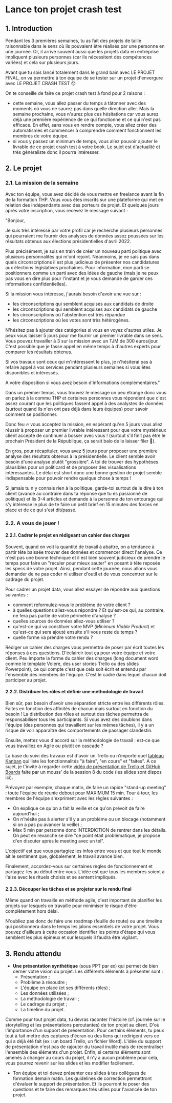 # Lance ton projet crash test

## 1. Introduction

Pendant les 3 premières semaines, tu as fait des projets de taille raisonnable dans le sens où ils pouvaient être réalisés par une personne en une journée. Or, il arrive souvent aussi que les projets data en entreprise impliquent plusieurs personnes (car ils nécessitent des compétences variées) et cela sur plusieurs jours. 

Avant que tu sois lancé totalement dans le grand bain avec LE PROJET FINAL, on va permettre à ton équipe de se tester sur un projet d'envergure avec LE PROJET CRASH TEST 😯

On te conseille de faire ce projet crash test à fond pour 2 raisons : 
- cette semaine, vous allez passer du temps à tâtonner avec des moments où vous ne saurez pas dans quelle direction aller. Mais la semaine prochaine, vous n'aurez plus ces hésitations car vous aurez déjà une première expérience de ce qui fonctionne et ce qui n'est pas efficace. En effet, sans vous en rendre compte, vous allez créer des automatismes et commencer à comprendre comment fonctionnent les membres de votre équipe. 
- si vous y passez un minimum de temps, vous allez pouvoir ajouter le livrable de ce projet crash test à votre book. Le sujet est d'actualité et très généraliste donc il pourra intéresser.


## 2. Le projet

### 2.1. La mission de la semaine

Avec ton équipe, vous avez décidé de vous mettre en freelance avant la fin de la formation THP. Vous vous êtes inscrits sur une plateforme qui met en relation des indépendants avec des porteurs de projet. Et quelques jours après votre inscription, vous recevez le message suivant : 

"Bonjour, 

Je suis très intéressé par votre profil car je recherche plusieurs personnes qui pourraient me fournir des analyses de données assez poussées sur les résultats obtenus aux élections présidentielles d'avril 2022. 

Plus précisément, je suis en train de créer un nouveau parti politique avec plusieurs personnalités qui m'ont rejoint. Néanmoins, je ne sais pas dans quels circonscriptions il est plus judicieux de présenter nos candidatures aux élections législatives prochaines. Pour information, mon parti se positionnera comme un parti avec des idées de gauche (mais je ne peux pas vous en dire plus pour l'instant et je vous demande de garder ces informations confidentielles).

Si la mission vous intéresse, j'aurais besoin d'avoir une vue sur : 
- les circonscriptions qui semblent acquises aux candidats de droite
- les circonscriptions qui semblent acquises aux candidats de gauche
- les circonscriptions où l'abstention est très répandue
- les circonscriptions où les votes sont très hétérogènes. 

N'hésitez pas à ajouter des catégories si vous en voyez d'autres utiles. Je peux vous laisser 5 jours pour me fournir un premier livrable dans ce sens. Vous pouvez travailler à 3 sur la mission avec un TJM de 300 euros/jour. C'est possible que je fasse appel en même temps à d'autres experts pour comparer les résultats obtenus. 

Si vos travaux sont ceux qui m'intéressent le plus, je n'hésiterai pas à refaire appel à vos services pendant plusieurs semaines si vous êtes disponibles et intéressés.

A votre disposition si vous avez besoin d'informations complémentaires."

Dans un premier temps, vous trouvez le message un peu étrange donc vous en parlez à la commu THP et certaines personnes vous répondent que c'est assez courant que les politiques fassent appel à des analystes de données (surtout quand ils n'en ont pas déjà dans leurs équipes) pour savoir comment se positionner. 

Donc feu 🔥 vous acceptez la mission, en espérant qu'en 5 jours vous allez réussir à proposer un premier livrable intéressant pour que votre mystérieux client accepte de continuer à bosser avec vous ! (surtout s'il finit pas être le prochain Président de la République, ça serait balo de le laisser filer 🤤).

En gros, pour récapituler, vous avez 5 jours pour proposer une première analyse des résultats obtenus à la présidentielle. Le client semble avoir besoin d'une analyse plutôt "grossière". A toi de trouver des hypothèses plausibles pour un politicard et de proposer des visualisations intéressantes. Le délai est short donc une bonne gestion de projet semble indispensable pour pouvoir rendre quelque chose à temps !

Si jamais tu n'y connais rien à la politique, garde-toi surtout de le dire à ton client (avance au contraire dans ta réponse que tu es passionné de politique) et lis 3-4 articles et demande à la personne de ton entourage qui s'y intéresse le plus de te faire un petit brief en 15 minutes des forces en place et de ce qui s'est dit/passé.


### 2.2. A vous de jouer !

#### 2.2.1. Cadrer le projet en rédigeant un cahier des charges

Souvent, quand on voit la quantité de travail à abattre, on a tendance à partir tête baissée trouver des données et commencer direct l'analyse. Ce n'est pas une bonne technique et il est bien souvent judicieux de prendre le temps pour faire un "reculer pour mieux sauter" en posant à tête reposée les specs de votre projet. Ainsi, pendant cette journée, nous allons vous demander de ne pas coder ni utiliser d'outil et de vous concentrer sur le cadrage du projet. 

Pour cadrer un projet data, vous allez essayer de répondre aux questions suivantes : 
- comment reformulez-vous le problème de votre client ? 
- à quelles questions allez-vous répondre ? Et qu'est-ce qui, au contraire, ne fera pas partie de votre périmètre d'analyse ? 
- quelles sources de données allez-vous utiliser ? 
- qu'est-ce qui va constituer votre MVP (*Minimum Viable Product*) et qu'est-ce qui sera ajouté ensuite s'il vous reste du temps ?
- quelle forme va prendre votre rendu ?

Rédiger un cahier des charges vous permettra de poser par écrit toutes les réponses à ces questions. D'éclaircir tout ça pour votre équipe et votre client.
Peu importe la forme du cahier des charges (long document word comme le template Volere, des user stories Trello ou des slides Powerpoint), ce qui compte c'est que cela soit écrit et entendu par l'ensemble des membres de l'équipe. C'est le cadre dans lequel chacun doit participer au projet.


#### 2.2.2. Distribuer les rôles et définir une méthodologie de travail

Bien sûr, pas besoin d'avoir une séparation stricte entre les différents rôles. Faites en fonction des affinités de chacun mais surtout en fonction du besoin ! La distribution des rôles et surtout des tâches permettra de responsabiliser tous les participants. Si vous avez des doublons dans l'équipe (des personnes qui travaillent sur les mêmes tâches), il y a un risque de voir apparaître des comportements de passager clandestin.

Ensuite, mettez vous d'accord sur la méthodologie de travail : est-ce que vous travaillez en Agile ou plutôt en cascade ?

La base du suivi des travaux est d'avoir un Trello ou n'importe quel [tableau Kanban](https://fr.wikipedia.org/wiki/Tableau_kanban) qui liste les fonctionnalités "à faire", "en cours" et "faites". A ce sujet, je t'invite à regarder cette [vidéo de présentation de Trello et GitHub Boards](https://www.youtube.com/watch?v=wJ5sRD0iiMk) faite par un mouss' de la session 8 du code (les slides sont dispos ici).

Prévoyez par exemple, chaque matin, de faire un rapide "stand-up meeting" : toute l'équipe de réunie debout pour MAXIMUM 15 min. Tour à tour, les membres de l'équipe s'expriment avec les règles suivantes :
- On explique ce qu'on a fait la veille et ce qu'on prévoit de faire aujourd'hui ;
- On n'hésite pas à alerter s'il y a un problème ou un blocage (notamment si on a pas pu avancer la veille) ;
- Max 5 min par personne donc INTERDICTION de rentrer dans les détails. On peut en revanche se dire "ce point était problématique, je propose d'en discuter après le meeting avec un tel".

L'objectif est que vous partagiez les infos entre vous et que tout le monde ait le sentiment que, globalement, le travail avance bien.

Finalement, accordez-vous sur certaines règles de fonctionnement et partagez-les au début entre vous. L'idée est que tous les membres soient à l'aise avec les rituels choisis et se sentent impliqués.

#### 2.2.3. Découper les tâches et se projeter sur le rendu final
Même quand on travaille en méthode agile, c'est important de planifier les projets sur lesquels on travaille pour minimiser le risque d'être complètement hors délai. 

N'oubliez pas donc de faire une roadmap (feuille de route) ou une timeline qui positionnera dans le temps les jalons essentiels de votre projet. Vous pouvez d'ailleurs à cette occasion identifier les points d'étape qui vous semblent les plus épineux et sur lesquels il faudra être vigilant.

## 3. Rendu attendu
- **Une présentation synthétique** (sous PPT par ex) qui permet de bien cerner votre vision du projet. Les différents éléments à présenter sont : 
  -  Présentation ; 
  -  Problème à résoudre ; 
  -  L'équipe en place (et ses différents rôles) ; 
  -  Les données utilisées ; 
  -  La méthodologie de travail ; 
  -  Le cadrage du projet ; 
  -  La timeline du projet.

Comme pour tout projet data, tu devras raconter l'histoire (cf. journée sur le storytelling et les présentations percutantes) de ton projet au client. D'où l'importance d'un support de présentation. Pour certains éléments, tu peux tout à fait mettre des captures d'écran ou des liens qui redirigent vers ce qui a déjà été fait (ex : un board Trello, un fichier Word). L'idée du support de présentation n'est pas de rajouter du travail inutile mais de recentraliser l'ensemble des éléments d'un projet.
Enfin, si certains éléments sont amenés à changer au cours du projet, il n'y a aucun problème pour cela, vous pourrez revenir sur les slides et les modifier facilement.

- Ton équipe et toi devez présenter ces slides à tes collègues de formation demain matin. Les guidelines de correction permettront d'évaluer le support de présentation. Et ils pourront te poser des questions et te faire des remarques très utiles pour l'avancée de ton projet.

